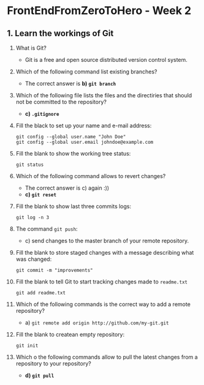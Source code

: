 # FrontEndFromZeroToHero - Week 2

## 1. Learn the workings of Git

1. What is Git? 

   * Git is a free and open source distributed version control system.
   
2. Which of the following command list existing branches?

    * The correct answer is **b) ``git branch``**
    
3. Which of the following file lists the files and the directiries that should not be committed to the repository?

    * **c) ``.gitignore``**

4. Fill the black to set up your name and e-mail address: 
  
    ```
    git config --global user.name "John Doe"
    git config --global user.email johndoe@example.com
    ```    

5. Fill the blank to show the working tree status:

    ```
    git status
    ```
    
6. Which of the following command allows to revert changes?

      * The correct answer is c) again :))
      * **c) ``git reset``**
   
7. Fill the blank to show last three commits logs:

   ```
   git log -n 3
   ```   
   
8.   The command ``git push``:
   
      * c) send changes to the master branch of your remote repository.
      
9. Fill the blank to store staged changes with a message describing what was changed:

   ```
   git commit -m "improvements"
   ```
   
10. Fill the blank to tell Git to start tracking changes made  to ``readme.txt``

     ```
     git add readme.txt
     ```   
   
11. Which of the following commands is the correct way to add a remote repository?

      * a) ``git remote add origin http://github.com/my-git.git``
  
12. Fill the blank to createan empty repository: 

     ```
     git init
     ```  
   
13. Which o the following commands allow to pull the latest changes from a repository to your repository?

     * **d) ``git pull``**   
